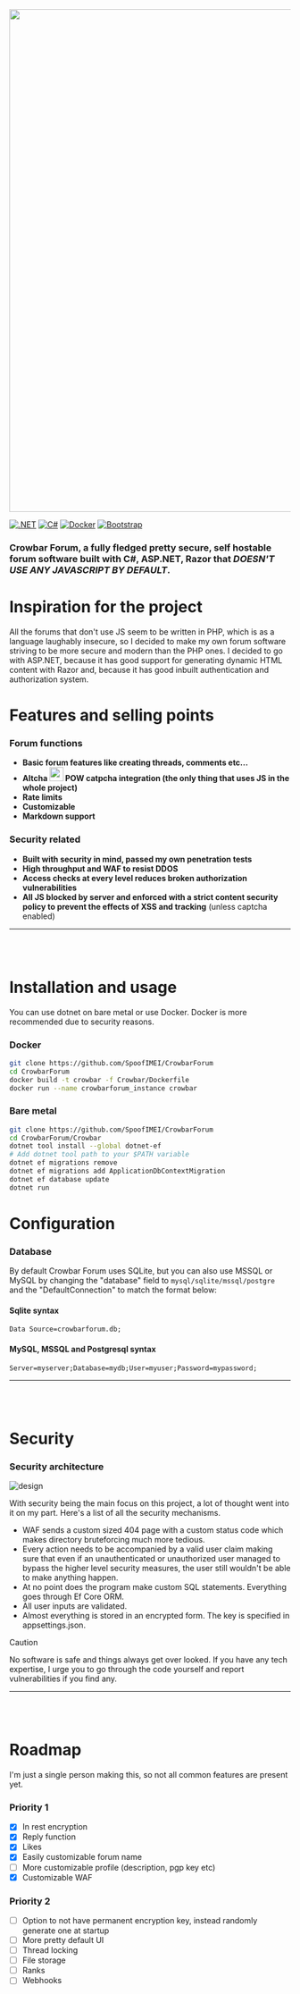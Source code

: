 <img width=900 src="https://github.com/user-attachments/assets/f5c5e69a-d678-428b-9778-b86ee318b2d3"/>

[![.NET](https://img.shields.io/badge/.NET-5C2D91?style=for-the-badge&logo=.net&logoColor=white)](https://img.shields.io/badge/.NET-5C2D91?style=for-the-badge&logo=.net&logoColor=white)
[![C#](https://img.shields.io/badge/c%23-%23239120.svg?style=for-the-badge&logo=csharp&logoColor=white)](https://img.shields.io/badge/c%23-%23239120.svg?style=for-the-badge&logo=csharp&logoColor=white)
[![Docker](https://img.shields.io/badge/docker-%230db7ed.svg?style=for-the-badge&logo=docker&logoColor=white)](https://img.shields.io/badge/docker-%230db7ed.svg?style=for-the-badge&logo=docker&logoColor=white)
[![Bootstrap](https://img.shields.io/badge/bootstrap-%238511FA.svg?style=for-the-badge&logo=bootstrap&logoColor=white)](https://img.shields.io/badge/bootstrap-%238511FA.svg?style=for-the-badge&logo=bootstrap&logoColor=white)

### Crowbar Forum, a fully fledged pretty secure, self hostable forum software built with C#, ASP.NET, Razor that *DOESN'T USE ANY JAVASCRIPT BY DEFAULT*. 
# Inspiration for the project
All the forums that don't use JS seem to be written in PHP, which is as a language laughably insecure, so I decided to make my own forum software striving to be more secure and modern than the PHP ones. I decided to go with ASP.NET, because it has good support for generating dynamic HTML content with Razor and, because it has good inbuilt authentication and authorization system.
# Features and selling points
### Forum functions
- **Basic forum features like creating threads, comments etc...**
- **Altcha <img height=25 src="https://github.com/user-attachments/assets/792840a7-482d-470b-80f7-1bc93a184049"> POW catpcha integration (the only thing that uses JS in the whole project)**
- **Rate limits**
- **Customizable**
- **Markdown support**
### Security related
- **Built with security in mind, passed my own penetration tests**
- **High throughput and WAF to resist DDOS**
- **Access checks at every level reduces broken authorization vulnerabilities**
- **All JS blocked by server and enforced with a strict content security policy to prevent the effects of XSS and tracking** (unless captcha enabled)

<hr><br><br>

# Installation and usage
You can use dotnet on bare metal or use Docker. Docker is more recommended due to security reasons.

### Docker
```bash
git clone https://github.com/SpoofIMEI/CrowbarForum
cd CrowbarForum
docker build -t crowbar -f Crowbar/Dockerfile
docker run --name crowbarforum_instance crowbar
```
### Bare metal
```bash
git clone https://github.com/SpoofIMEI/CrowbarForum
cd CrowbarForum/Crowbar
dotnet tool install --global dotnet-ef 
# Add dotnet tool path to your $PATH variable
dotnet ef migrations remove 
dotnet ef migrations add ApplicationDbContextMigration
dotnet ef database update 
dotnet run
```

# Configuration
### Database
By default Crowbar Forum uses SQLite, but you can also use MSSQL or MySQL by changing the "database" field to `mysql/sqlite/mssql/postgre` and the "DefaultConnection" to match the format below:
#### Sqlite syntax
`Data Source=crowbarforum.db;`
#### MySQL, MSSQL and Postgresql syntax
`Server=myserver;Database=mydb;User=myuser;Password=mypassword;`

<hr><br><br>

# Security 
### Security architecture
![design](https://github.com/user-attachments/assets/cd80125d-237d-4241-9e94-19998165f9ae)

With security being the main focus on this project, a lot of thought went into it on my part. Here's a list of all the security mechanisms.
- WAF sends a custom sized 404 page with a custom status code which makes directory bruteforcing much more tedious.
- Every action needs to be accompanied by a valid user claim making sure that even if an unauthenticated or unauthorized user managed to bypass the higher level security measures, the user still wouldn't be able to make anything happen.
- At no point does the program make custom SQL statements. Everything goes through Ef Core ORM.
- All user inputs are validated.
- Almost everything is stored in an encrypted form. The key is specified in appsettings.json.

> [!CAUTION]
> No software is safe and things always get over looked. If you have any tech expertise, I urge you to go through the code yourself and report vulnerabilities if you find any.

<hr><br><br>

# Roadmap
I'm just a single person making this, so not all common features are present yet.

### Priority 1
- [x] In rest encryption
- [x] Reply function
- [x] Likes
- [x] Easily customizable forum name
- [ ] More customizable profile (description, pgp key etc)
- [x] Customizable WAF

### Priority 2
- [ ] Option to not have permanent encryption key, instead randomly generate one at startup
- [ ] More pretty default UI
- [ ] Thread locking
- [ ] File storage
- [ ] Ranks
- [ ] Webhooks
